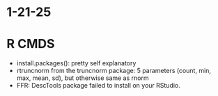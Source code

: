 # 1-21-25

# R CMDS
- install.packages(): pretty self explanatory
- rtruncnorm from the truncnorm package: 5 parameters (count, min, max, mean, sd), but otherwise same as rnorm
- FFR: DescTools package failed to install on your RStudio.
